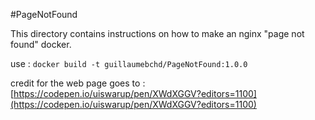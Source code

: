 #PageNotFound

This directory contains instructions on how to make an nginx "page not found" docker.

use :
`docker build -t guillaumebchd/PageNotFound:1.0.0`

credit for the web page goes to : [https://codepen.io/uiswarup/pen/XWdXGGV?editors=1100](https://codepen.io/uiswarup/pen/XWdXGGV?editors=1100)
